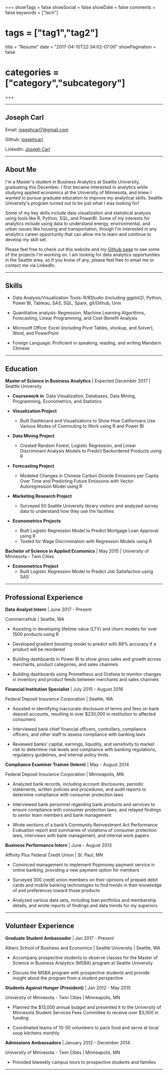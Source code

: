 +++
showTags = false
showSocial = false
showDate = false
comments = false
keywords = ["tech"]
# tags = ["tag1","tag2"]
title = "Resume"
date = "2017-04-10T22:34:02-07:00"
showPagination = false
# categories = ["category","subcategory"]
+++


---

## Joseph Carl

Email: [josephcarl7@gmail.com](mailto:josephcarl7@gmail.com)

Github: [josephcarl](https://github.com/josephcarl)

LinkedIn: [Joseph Carl](https://www.linkedin.com/in/joseph-carl/)

---

## About Me

I'm a Master's student in Business Analytics at Seattle University, graduating this December. I first became interested in analytics while studying applied economics at the University of Minnesota, and knew I wanted to pursue graduate education to improve my analytical skills. Seattle University's program turned out to be just what I was looking for! 

Some of my key skills include data visualization and statistical analysis using tools like R, Python, SQL, and PowerBI. Some of my interests for analytics include using data to understand energy, environmental, and urban issues like housing and transportation, though I'm interested in any analytics career opportunity that can allow me to learn and continue to develop my skill set.

Please feel free to check out this website and my [Github page](https://github.com/josephcarl) to see some of the projects I'm working on. I am looking for data analytics opportunities in the Seattle area, so if you know of any, please feel free to email me or contact me via LinkedIn. 

---

## Skills

- Data Analysis/Visualization Tools: R/RStudio (including ggplot2), Python, Power BI, Tableau, SAS, SQL, Spark, git/Github, Unix

- Quantitative analysis: Regression, Machine Learning Algorithms, Forecasting, Linear Programming, and Cost-Benefit Analysis

- Microsoft Office: Excel (including Pivot Tables, vlookup, and Solver), Word, and PowerPoint

- Foreign Language: Proficient in speaking, reading, and writing Mandarin Chinese

---

## Education

**Master of Science in Business Analytics** | Expected December 2017 | Seattle University

- **Coursework in**: Data Visualization, Databases, Data Mining, Programming, Econometrics, and Statistics 

- **Visualization Project**
  + Built Dashboard and Visualizations to Show How Californians Use Various Modes of Commuting to Work using R and Power BI 

- **Data Mining Project**
  + Created Random Forest, Logistic Regression, and Linear Discriminant Analysis Models to Predict Backordered Products using R
  
- **Forecasting Project**
  + Modeled Changes in Chinese Carbon Dioxide Emissions per Capita Over Time and Predicting Future Emissions with Vector Autoregression Model using R
  
- **Marketing Research Project**
  + Surveyed 50 Seattle University library visitors and analyzed survey data to understand how they use the facilities
  
- **Econometrics Projects**
  + Built Logistic Regression Model to Predict Mortgage Loan Approval using R
  + Tested for Wage Discrimination with Regression Models using R


**Bachelor of Science in Applied Economics** | May 2015 | University of Minnesota - Twin Cities

- **Econometrics Project**
  + Built Logistic Regression Model to Predict Job Satisfaction using SAS

---

## Professional Experience

**Data Analyst Intern** | June 2017 - Present

CommerceHub | Seattle, WA

- Assisting in developing lifetime value (LTV) and churn models for over 1500 products using R

- Developed gradient boosting model to predict with 88% accuracy if a product will be reordered

- Building dashboards in Power BI to show gross sales and growth across merchants, product categories, and sales channels

- Building dashboards using Prometheus and Grafana to monitor changes in inventory and product feeds between merchants and sales channels


**Financial Institution Specialist** | July 2015 - August 2016

Federal Deposit Insurance Corporation | Seattle, WA

- Assisted in identifying inaccurate disclosure of terms and fees on bank deposit accounts, resulting in over $230,000 in restitution to affected consumers

- Interviewed bank chief financial officers, controllers, compliance officers, and other staff to assess compliance with banking laws

- Reviewed banks’ capital, earnings, liquidity, and sensitivity to market risk to determine risk levels and compliance with banking regulations, regulatory guidelines, and internal policy limits

**Compliance Examiner Trainee (Intern)** | May - August 2014

Federal Deposit Insurance Corporation | Minneapolis, MN

- Analyzed bank records, including account disclosures, periodic statements, written policies and procedures, and audit reports to determine compliance with consumer protection laws

- Interviewed bank personnel regarding bank products and services to ensure compliance with consumer protection laws, and relayed findings to senior team members and bank management

- Wrote sections of a bank’s Community Reinvestment Act Performance Evaluation report and summaries of violations of consumer protection laws, interviews with bank management, and internal work papers

**Business Performance Intern** | June - August 2013

Affinity Plus Federal Credit Union | St. Paul, MN

- Convinced management to implement Popmoney payment service in online banking, providing a new payment option for members

- Surveyed 300 credit union members on their opinions of prepaid debit cards and mobile banking technologies to find trends in their knowledge of and preferences toward those products

- Analyzed various data sets, including loan portfolios and membership details, and wrote reports of findings and data trends for my superiors

---

## Volunteer Experience

**Graduate Student Ambassador** | Jan 2017 - Present

Albers School of Business and Economics | Seattle University | Seattle, WA

- Accompany prospective students to observe classes for the Master of Science in Business Analytics (MSBA) program at Seattle University 

- Discuss the MSBA program with prospective students and provide insight about the program from a student perspective

**Students Against Hunger (President)** | Jan 2012 - May 2015

University of Minnesota - Twin Cities | Minneapolis, MN

- Planned the $13,000 annual budget and presented it to the University of Minnesota Student Services Fees Committee to receive over $3,000 in funding

- Coordinated teams of 10-30 volunteers to pack food and serve at local soup kitchens monthly

**Admissions Ambassadors** | January 2012 - December 2014

University of Minnesota - Twin Cities | Minneapolis, MN

- Provided biweekly campus tours to prospective students and families

---